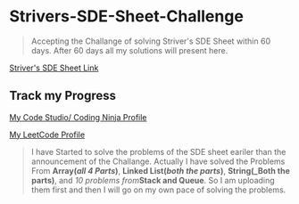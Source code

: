 # Strivers-SDE-Sheet-Challenge
> Accepting the Challange of solving Striver's SDE Sheet within 60 days. After 60 days all my solutions will present here.

[Striver's SDE Sheet Link](https://takeuforward.org/interviews/strivers-sde-sheet-top-coding-interview-problems/)

## Track my Progress
[My Code Studio/ Coding Ninja Profile](https://www.codingninjas.com/codestudio/profile/a3781d39-6fcd-43c2-86ba-d1a53645d7c4)

[My LeetCode Profile](https://leetcode.com/Sudip_Mahato/)

> I have Started to solve the problems of the SDE sheet eariler than the announcement of the Challange.
> Actually I have solved the Problems From **Array(_all 4 Parts_)**, **Linked List(_both the parts_)**, **String(_Both the parts)**, and _10 problems from_**Stack and Queue**.
> So I am uploading them first and then I will go on my own pace of solving the problems.

